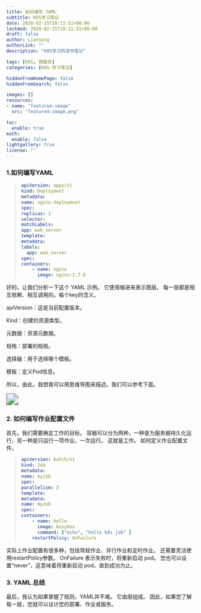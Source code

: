 ```yaml
---
title: 如何编写 YAML
subtitle: K8S学习笔记
date: 2020-02-15T10:11:51+08:00
lastmod: 2020-02-15T10:11:51+08:00
draft: false
author: Liansong
authorLink: ""
description: "K8S学习的读书笔记"

tags: [K8S, 微服务]
categories: [K8S-学习笔记]

hiddenFromHomePage: false
hiddenFromSearch: false

images: []
resources:
- name: "featured-image"
  src: "featured-image.png"

toc:
  enable: true
math:
  enable: false
lightgallery: true
license: ""
---
```


### 1.如何编写YAML

>```yaml
>apiVersion: apps/v1
>kind: Deployment
>metadata: 
>name: nginx-deploymnet
>spec: 
>replicas: 3
>selector:
>matchLabels:
> app: web_server
>template: 
>metadata: 
> labels: 
>   app: web_server
>spec: 
> containers:
>     - name: nginx
>       image: nginx:1.7.9
>```

好的，让我们分析一下这个 YAML 示例。
它使用缩进来表示图层。 每一层都是相互依赖、相互调用的。每个key的含义。

apiVersion：这是当前配置版本。

Kind：创建的资源类型。

元数据：资源元数据。

规格：部署的规格。

选择器：用于选择哪个模板。

模板：定义Pod信息。

所以，由此，我想我可以用思维导图来描述。我们可以参考下面。

<img src="https://cdn.jsdelivr.net/gh/yeliansong/github-blog-PIC/blog-images00831rSTgy1gdjavs7f3cj316b0u043t.jpg" style="zoom:200%;" />

### 2. 如何编写作业配置文件

首先，我们需要确定工作的目标。 容器可以分为两种，一种是为服务器持久化运行，另一种是只运行一项作业，一次运行。 这就是工作。 如何定义作业配置文件。

>```yaml
>apiVersion: batch/v1
>kind: Job
>metadata:
>name: myjob
>spec:
>parallelism: 3
>template:
>metadata:
> name: myJob 
>spec: 
> containers:
>     - name: hello 
>       image: busybox
>       command: ["echo", "hello k8s job" ]
>     restartPolicy: OnFailure
>```

实际上作业配置有很多种，包括常规作业、并行作业和定时作业。 还需要灵活使用restartPolicy参数。 OnFailure 表示失败时，将重新启动 pod。 您也可以设置“never”，这意味着将重新启动 pod，直到成功为止。

### 3. YAML 总结

最后，我认为如果掌握了规则，YAML并不难。 它由层组成。 因此，如果您了解每一层，您就可以设计您的部署、作业或服务。